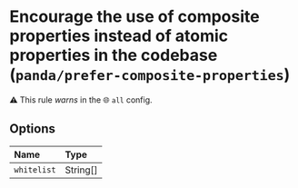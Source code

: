 # Encourage the use of composite properties instead of atomic properties in the codebase (`panda/prefer-composite-properties`)

⚠️ This rule _warns_ in the 🌐 `all` config.

<!-- end auto-generated rule header -->

## Options

<!-- begin auto-generated rule options list -->

| Name        | Type     |
| :---------- | :------- |
| `whitelist` | String[] |

<!-- end auto-generated rule options list -->
